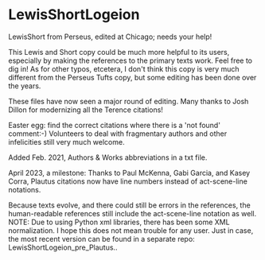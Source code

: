 # LewisShortLogeion
LewisShort from Perseus, edited at Chicago; needs your help! 

This Lewis and Short copy could be much more helpful to its users, especially by making the references to the primary texts work. 
Feel free to dig in! As for other typos, etcetera, I don't think this copy is very much different from the Perseus Tufts copy, 
but some editing has been done over the years. 

These files have now seen a major round of editing. Many thanks to Josh Dillon for modernizing all the Terence citations!

Easter egg: find the correct citations where there is a 'not found' comment:-) Volunteers to deal with fragmentary authors and other infelicities still very much welcome. 

Added Feb. 2021, Authors & Works abbreviations in a txt file. 

April 2023, a milestone: Thanks to Paul McKenna, Gabi Garcia, and Kasey Corra, Plautus citations now have line numbers instead of act-scene-line notations.

Because texts evolve, and there could still be errors in the references, the human-readable references still include the act-scene-line notation as well. 
NOTE: Due to using Python xml libraries, there has been some XML normalization. I hope this does not mean trouble for any user. Just in case, the most recent version can be found in a separate repo: LewisShortLogeion_pre_Plautus..
